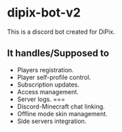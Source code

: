 # dipix-bot-v2

This is a discord bot created for DiPix.

## It handles/Supposed to

- Players registration.
- Player self-profile control.
- Subscription updates.
- Access management.
- Server logs.
===
- Discord-Minecraft chat linking.
- Offline mode skin management.
- Side servers integration.
